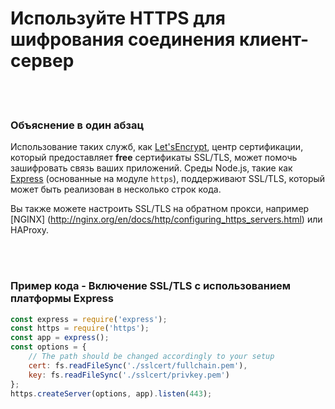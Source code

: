 # Используйте HTTPS для шифрования соединения клиент-сервер

<br/><br/>


### Объяснение в один абзац

Использование таких служб, как [Let'sEncrypt](https://letsencrypt.org/), центр сертификации, который предоставляет __free__ сертификаты SSL/TLS, может помочь зашифровать связь ваших приложений. Среды Node.js, такие как [Express](http://expressjs.com/) (основанные на модуле `https`), поддерживают SSL/TLS, который может быть реализован в несколько строк кода.

Вы также можете настроить SSL/TLS на обратном прокси, например [NGINX] (http://nginx.org/en/docs/http/configuring_https_servers.html) или HAProxy.

<br/><br/>

### Пример кода - Включение SSL/TLS с использованием платформы Express

```javascript
const express = require('express');
const https = require('https');
const app = express();
const options = {
    // The path should be changed accordingly to your setup
    cert: fs.readFileSync('./sslcert/fullchain.pem'),
    key: fs.readFileSync('./sslcert/privkey.pem')
};
https.createServer(options, app).listen(443);
```

<br/><br/>
